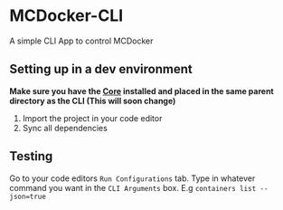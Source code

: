 # MCDocker-CLI
A simple CLI App to control MCDocker

## Setting up in a dev environment
**Make sure you have the [Core](https://github.com/MCDocker/MCDocker) installed and placed in the same parent directory as the CLI (This will soon change)**
1. Import the project in your code editor
2. Sync all dependencies

## Testing
Go to your code editors `Run Configurations` tab. Type in whatever command you want in the `CLI Arguments` box. E.g `containers list --json=true`
